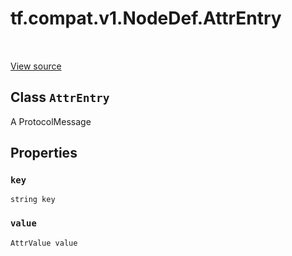 <div itemscope itemtype="http://developers.google.com/ReferenceObject">
<meta itemprop="name" content="tf.compat.v1.NodeDef.AttrEntry" />
<meta itemprop="path" content="Stable" />
<meta itemprop="property" content="key"/>
<meta itemprop="property" content="value"/>
</div>

# tf.compat.v1.NodeDef.AttrEntry

<!-- Insert buttons and diff -->

<table class="tfo-notebook-buttons tfo-api" align="left">
</table>

<a target="_blank" href="/code/stable/tensorflow/core/framework/node_def.proto">View source</a>



## Class `AttrEntry`

A ProtocolMessage



<!-- Placeholder for "Used in" -->


## Properties

<h3 id="key"><code>key</code></h3>

`string key`


<h3 id="value"><code>value</code></h3>

`AttrValue value`







